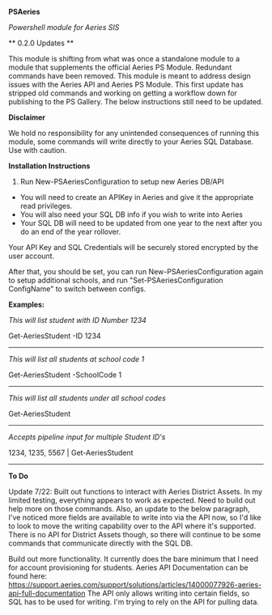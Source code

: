 **PSAeries**

*Powershell module for Aeries SIS*

** 0.2.0 Updates **

This module is shifting from what was once a standalone module to a module that supplements the official Aeries PS Module. Redundant commands have been removed. This module is meant to address design issues with the Aeries API and Aeries PS Module. This first update has stripped old commands and working on getting a workflow down for publishing to the PS Gallery. The below instructions still need to be updated.

**Disclaimer**

We hold no responsibility for any unintended consequences of running this module, some commands will write directly to your Aeries SQL Database. Use with caution.

**Installation Instructions**

1. Run New-PSAeriesConfiguration to setup new Aeries DB/API
  * You will need to create an APIKey in Aeries and give it the appropriate read privileges.
  * You will also need your SQL DB info if you wish to write into Aeries
  * Your SQL DB will need to be updated from one year to the next after you do an end of the year rollover.

Your API Key and SQL Credentials will be securely stored encrypted by the user account.

After that, you should be set, you can run New-PSAeriesConfiguration again to setup additional schools, and run "Set-PSAeriesConfiguration ConfigName" to switch between configs.

**Examples:**

*This will list student with ID Number 1234*

Get-AeriesStudent -ID 1234

-------------------------------

*This will list all students at school code 1*

Get-AeriesStudent -SchoolCode 1

-------------------------------

*This will list all students under all school codes*

Get-AeriesStudent

-------------------------------

*Accepts pipeline input for multiple Student ID's*

1234, 1235, 5567 | Get-AeriesStudent

-------------------------------

**To Do**

Update 7/22: Built out functions to interact with Aeries District Assets. In my limited testing, everything appears to work as expected. Need to build out help more on those commands. Also, an update to the below paragraph, I've noticed more fields are available to write into via the API now, so I'd like to look to move the writing capability over to the API where it's supported. There is no API for District Assets though, so there will continue to be some commands that communicate directly with the SQL DB.

Build out more functionality. It currently does the bare minimum that I need for account provisioning for students.
Aeries API Documentation can be found here: https://support.aeries.com/support/solutions/articles/14000077926-aeries-api-full-documentation
The API only allows writing into certain fields, so SQL has to be used for writing. I'm trying to rely on the API for pulling data.